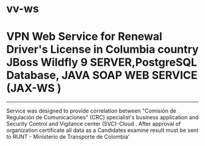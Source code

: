 # vv-ws
VPN Web Service for Renewal Driver's License in Columbia country 
JBoss Wildfly 9 SERVER,PostgreSQL Database,
JAVA SOAP WEB SERVICE (JAX-WS )
================================
-----------------------
Service was designed to provide correlation between "Comisión de Regulación de Comunicaciones" (CRC) specialist's business application and
Security Control and Vigilance center (SVC)-Cloud .
After approval of organization certificate all data as a Candidates examine result must be sent to RUNT - Ministerio de Transporte de Colombia'
